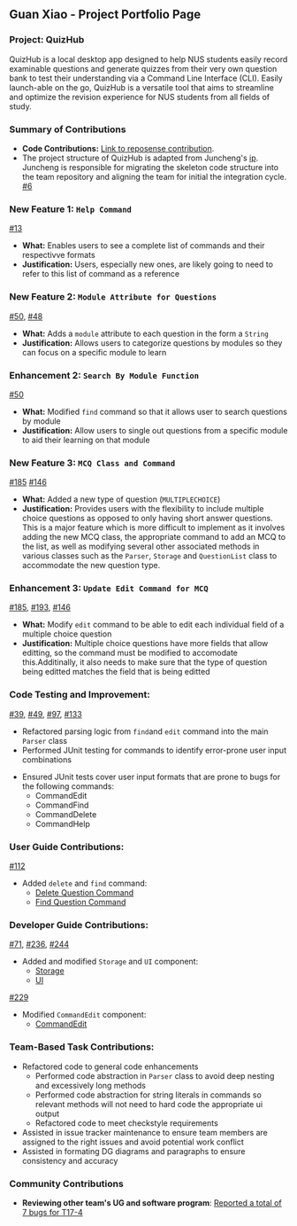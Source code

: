 ## Guan Xiao - Project Portfolio Page
### Project: QuizHub
QuizHub is a local desktop app designed to help NUS students easily record examinable questions and generate quizzes
from their very own question bank to test their understanding via a Command Line Interface (CLI). Easily launch-able
on the go, QuizHub is a versatile tool that aims to streamline and optimize the revision experience for NUS students
from all fields of study.

### Summary of Contributions
- **Code Contributions:** [Link to reposense contribution](https://nus-cs2113-ay2324s1.github.io/tp-dashboard/?search=&sort=groupTitle&sortWithin=title&timeframe=commit&mergegroup=&groupSelect=groupByRepos&breakdown=true&checkedFileTypes=docs~functional-code~test-code&since=2023-09-22&tabOpen=true&tabType=authorship&tabAuthor=StevenGX12&tabRepo=AY2324S1-CS2113-W12-1%2Ftp%5Bmaster%5D&authorshipIsMergeGroup=false&authorshipFileTypes=docs~functional-code~test-code&authorshipIsBinaryFileTypeChecked=false&authorshipIsIgnoredFilesChecked=false).
- The project structure of QuizHub is adapted from Juncheng's [ip](https://github.com/spinoandraptos/ip). Juncheng is
  responsible for migrating the skeleton code structure into the team repository and aligning the team for initial
  the integration cycle. [#6](https://github.com/AY2324S1-CS2113-W12-1/tp/pull/6)

### New Feature 1: `Help Command`
  [#13](https://github.com/AY2324S1-CS2113-W12-1/tp/pull/13)
  - **What:** Enables users to see a complete list of commands and their respectivve formats
  - **Justification:** Users, especially new ones, are likely going to need to refer to this list of command as a reference

### New Feature 2: `Module Attribute for Questions`
  [#50](https://github.com/AY2324S1-CS2113-W12-1/tp/pull/50),
  [#48](https://github.com/AY2324S1-CS2113-W12-1/tp/issues/48)
  - **What:** Adds a `module` attribute to each question in the form a `String`
  - **Justification:** Allows users to categorize questions by modules so they can focus on a specific module to learn 

### Enhancement 2: `Search By Module Function`
  [#50](https://github.com/AY2324S1-CS2113-W12-1/tp/pull/50)
  - **What:** Modified `find` command so that it allows user to search questions by module
  - **Justification:** Allow users to single out questions from a specific module to aid their learning on that module

### New Feature 3: `MCQ Class and Command`
  [#185](https://github.com/AY2324S1-CS2113-W12-1/tp/pull/185)
  [#146](https://github.com/AY2324S1-CS2113-W12-1/tp/issues/146)
  - **What:** Added a new type of question (`MULTIPLECHOICE`)
  - **Justification:** Provides users with the flexibility to include multiple choice questions as opposed to only having short answer questions. This is a major feature which is more difficult to implement as it involves adding the new MCQ class, the appropriate command to add an MCQ to the list, as well as modifying several other associated methods in various classes such as the `Parser`, `Storage` and `QuestionList` class to accommodate the new question type.

### Enhancement 3: `Update Edit Command for MCQ`
  [#185](https://github.com/AY2324S1-CS2113-W12-1/tp/pull/185),
  [#193](https://github.com/AY2324S1-CS2113-W12-1/tp/pull/193),
  [#146](https://github.com/AY2324S1-CS2113-W12-1/tp/issues/146)
  - **What:** Modify `edit` command to be able to edit each individual field of a multiple choice question
  - **Justification:** Multiple choice questions have more fields that allow editting, so the command must be modified to accomodate this.Additinally, it also needs to make sure that the type of question being editted matches the field that is being editted

<div style="page-break-after: always;"></div>

### Code Testing and Improvement:
  [#39](https://github.com/AY2324S1-CS2113-W12-1/tp/pull/39),
  [#49](https://github.com/AY2324S1-CS2113-W12-1/tp/pull/49),
  [#97](https://github.com/AY2324S1-CS2113-W12-1/tp/pull/97),
  [#133](https://github.com/AY2324S1-CS2113-W12-1/tp/pull/133)
  * Refactored parsing logic from `find`and `edit` command into the main `Parser` class
  * Performed JUnit testing for commands to identify error-prone user input combinations
  - Ensured JUnit tests cover user input formats that are prone to bugs for the following commands:
    * CommandEdit
    * CommandFind
    * CommandDelete
    * CommandHelp

### User Guide Contributions:
  [#112](https://github.com/AY2324S1-CS2113-W12-1/tp/pull/112)
  * Added `delete` and `find` command:
    - [Delete Question Command](https://github.com/AY2324S1-CS2113-W12-1/tp/blob/master/docs/UserGuide.md#delete-questions-delete)
    - [Find Question Command](https://github.com/AY2324S1-CS2113-W12-1/tp/blob/master/docs/UserGuide.md#find-questionanswermodule-find)

### Developer Guide Contributions:
  [#71](https://github.com/AY2324S1-CS2113-W12-1/tp/pull/71),
  [#236](https://github.com/AY2324S1-CS2113-W12-1/tp/pull/236),
  [#244](https://github.com/AY2324S1-CS2113-W12-1/tp/pull/244)
  * Added and modified `Storage` and `UI` component:
    - [Storage](https://github.com/AY2324S1-CS2113-W12-1/tp/blob/master/docs/DeveloperGuide.md#storage-component)
    - [UI](https://github.com/AY2324S1-CS2113-W12-1/tp/blob/master/docs/DeveloperGuide.md#ui-component)

  [#229](https://github.com/AY2324S1-CS2113-W12-1/tp/pull/229)
  * Modified `CommandEdit` component:
    - [CommandEdit](https://github.com/AY2324S1-CS2113-W12-1/tp/blob/master/docs/DeveloperGuide.md#edit-command---edit-question--answer)

### Team-Based Task Contributions:
  - Refactored code to general code enhancements
    * Performed code abstraction in `Parser` class to avoid deep nesting and excessively long methods
    * Performed code abstraction for string literals in commands so relevant methods will not need to hard code 
    the appropriate ui output
    * Refactored code to meet checkstyle requirements
  - Assisted in issue tracker maintenance to ensure team members are assigned to the right issues and avoid 
  potential work conflict
  - Assisted in formating DG diagrams and paragraphs to ensure consistency and accuracy

### Community Contributions
  - **Reviewing other team's UG and software program**: [Reported a total of 7 bugs for T17-4](https://github.com/StevenGX12/ped/issues)